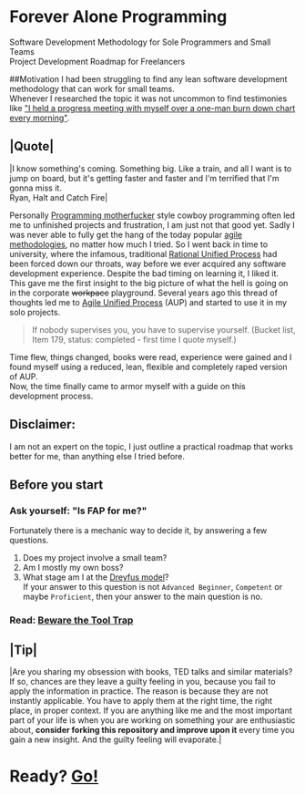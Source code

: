 # Forever Alone Programming

Software Development Methodology for Sole Programmers and Small Teams  
Project Development Roadmap for Freelancers

##Motivation
I had been struggling to find any lean software development methodology that can work for small teams.  
Whenever I researched the topic it was not uncommon to find testimonies like ["I held a progress meeting with myself over a one-man burn down chart every morning"](http://programmers.stackexchange.com/questions/59713/best-development-methodology-for-one-person).  

|Quote|
---
|I know something's coming. Something big. Like a train, and all I want is to jump on board, but it's getting faster and faster and I'm terrified that I'm gonna miss it.  
Ryan, Halt and Catch Fire|

Personally [Programming motherfucker](http://programming-motherfucker.com/) style cowboy programming often led me to unfinished projects and frustration, I am just not that good yet. Sadly I was never able to fully get the hang of the today popular [agile methodologies](https://en.wikipedia.org/wiki/Agile_software_development), no matter how much I tried. So I went back in time to university, where the infamous, traditional [Rational Unified Process](https://en.wikipedia.org/wiki/Rational_Unified_Process) had been forced down our throats, way before we ever acquired any software development experience. Despite the bad timing on learning it, I liked it. This gave me the first insight to the big picture of what the hell is going on in the corporate ~~workpace~~ playground. Several years ago this thread of thoughts led me to [Agile Unified Process](http://www.ambysoft.com/unifiedprocess/agileUP.html) (AUP) and started to use it in my solo projects.  

> If nobody supervises you, you have to supervise yourself. (Bucket list, Item 179, status: completed - first time  I quote myself.)  
  
Time flew, things changed, books were read, experience were gained and I found myself using a reduced, lean, flexible and completely raped version of AUP.  
Now, the time finally came to armor myself with a guide on this development process.  

## Disclaimer:
I am not an expert on the topic, I just outline a practical roadmap that works better for me, than anything else I tried before.  

## Before you start

### Ask yourself: "Is FAP for me?"   
Fortunately there is a mechanic way to decide it, by answering a few questions.  
1. Does my project involve a small team?  
2. Am I mostly my own boss?  
3. What stage am I at the [Dreyfus model](https://github.com/nopara73/ForeverAloneProgramming/wiki/The-Five-Dreyfus-Model-Stages)?  
If your answer to this question is not `Advanced Beginner`, `Competent` or maybe `Proficient`, then your answer to the main question is no.  

### Read: [Beware the Tool Trap](https://github.com/nopara73/ForeverAloneProgramming/wiki/Beware-the-Tool-Trap)  

|Tip|
---
|Are you sharing my obsession with books, TED talks and similar materials? If so, chances are they leave a guilty feeling in you, because you fail to apply the information in practice. The reason is because they are not instantly applicable. You have to apply them at the right time, the right place, in proper context. If you are anything like me and the most important part of your life is when you are working on something your are enthusiastic about, **consider forking this repository and improve upon it** every time you gain a new insight. And the guilty feeling will evaporate.|

# Ready? [Go!](https://github.com/nopara73/ForeverAloneProgramming/wiki)
